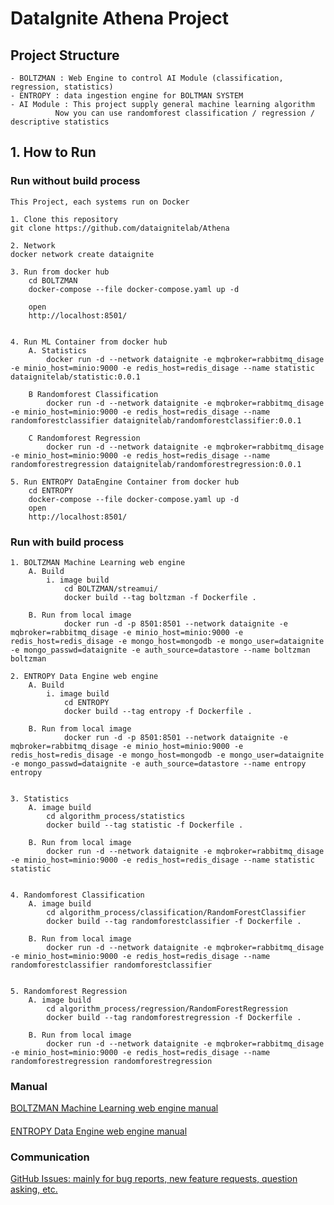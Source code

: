 # DataIgnite Athena Project
## Project Structure
    - BOLTZMAN : Web Engine to control AI Module (classification, regression, statistics)
    - ENTROPY : data ingestion engine for BOLTMAN SYSTEM
    - AI Module : This project supply general machine learning algorithm
              Now you can use randomforest classification / regression / descriptive statistics

## 1. How to Run 
### Run without build process 
    This Project, each systems run on Docker

    1. Clone this repository
    git clone https://github.com/dataignitelab/Athena

    2. Network
    docker network create dataignite
	
	3. Run from docker hub
        cd BOLTZMAN
		docker-compose --file docker-compose.yaml up -d
        
        open
        http://localhost:8501/

             
	4. Run ML Container from docker hub
		A. Statistics
            docker run -d --network dataignite -e mqbroker=rabbitmq_disage -e minio_host=minio:9000 -e redis_host=redis_disage --name statistic dataignitelab/statistic:0.0.1
		
		B Randomforest Classification
            docker run -d --network dataignite -e mqbroker=rabbitmq_disage -e minio_host=minio:9000 -e redis_host=redis_disage --name randomforestclassifier dataignitelab/randomforestclassifier:0.0.1

        C Randomforest Regression
            docker run -d --network dataignite -e mqbroker=rabbitmq_disage -e minio_host=minio:9000 -e redis_host=redis_disage --name randomforestregression dataignitelab/randomforestregression:0.0.1
	
	5. Run ENTROPY DataEngine Container from docker hub
        cd ENTROPY
     	docker-compose --file docker-compose.yaml up -d
        open
        http://localhost:8501/

	
### Run with build process
    1. BOLTZMAN Machine Learning web engine
		A. Build
			i. image build
				cd BOLTZMAN/streamui/
				docker build --tag boltzman -f Dockerfile .
				
		B. Run from local image
				docker run -d -p 8501:8501 --network dataignite -e mqbroker=rabbitmq_disage -e minio_host=minio:9000 -e redis_host=redis_disage -e mongo_host=mongodb -e mongo_user=dataignite -e mongo_passwd=dataignite -e auth_source=datastore --name boltzman boltzman
				
	2. ENTROPY Data Engine web engine
		A. Build
			i. image build
				cd ENTROPY
				docker build --tag entropy -f Dockerfile .

		B. Run from local image
				docker run -d -p 8501:8501 --network dataignite -e mqbroker=rabbitmq_disage -e minio_host=minio:9000 -e redis_host=redis_disage -e mongo_host=mongodb -e mongo_user=dataignite -e mongo_passwd=dataignite -e auth_source=datastore --name entropy entropy
				

    3. Statistics
        A. image build
            cd algorithm_process/statistics
            docker build --tag statistic -f Dockerfile .
			
	    B. Run from local image
            docker run -d --network dataignite -e mqbroker=rabbitmq_disage -e minio_host=minio:9000 -e redis_host=redis_disage --name statistic statistic
			

    4. Randomforest Classification
        A. image build
            cd algorithm_process/classification/RandomForestClassifier
            docker build --tag randomforestclassifier -f Dockerfile .
			
	    B. Run from local image
            docker run -d --network dataignite -e mqbroker=rabbitmq_disage -e minio_host=minio:9000 -e redis_host=redis_disage --name randomforestclassifier randomforestclassifier			


    5. Randomforest Regression
        A. image build
            cd algorithm_process/regression/RandomForestRegression
            docker build --tag randomforestregression -f Dockerfile .
			
	    B. Run from local image
            docker run -d --network dataignite -e mqbroker=rabbitmq_disage -e minio_host=minio:9000 -e redis_host=redis_disage --name randomforestregression randomforestregression						
	
### Manual    
<a href="https://datacentric-rnd.notion.site/BOLTZMAN-78ccb7e2eccc4bc2906cceccfc6ae63f?pvs=4" target="_blank">BOLTZMAN Machine Learning web engine manual</a>


#### 
<a href="https://datacentric-rnd.notion.site/ENTROPY-f36ef383a3304190a8555a6bd076e9ae" target="_blank">ENTROPY Data Engine web engine manual</a>

### Communication
<a href="https://github.com/dataignitelab/athemic/issues" target="_blank">GitHub Issues: mainly for bug reports, new feature requests, question asking, etc. </a>


